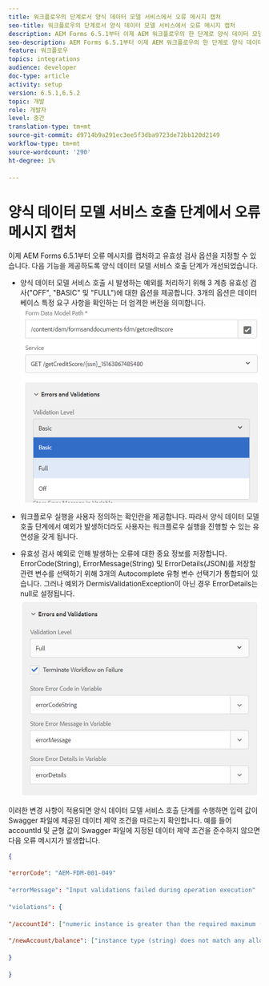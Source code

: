 ```yaml
---
title: 워크플로우의 단계로서 양식 데이터 모델 서비스에서 오류 메시지 캡처
seo-title: 워크플로우의 단계로서 양식 데이터 모델 서비스에서 오류 메시지 캡처
description: AEM Forms 6.5.1부터 이제 AEM 워크플로우의 한 단계로 양식 데이터 모델 서비스 호출을 사용하여 생성된 오류 메시지를 캡처할 수 있습니다. 워크플로우.
seo-description: AEM Forms 6.5.1부터 이제 AEM 워크플로우의 한 단계로 양식 데이터 모델 서비스 호출을 사용하여 생성된 오류 메시지를 캡처할 수 있습니다. 워크플로우.
feature: 워크플로우
topics: integrations
audience: developer
doc-type: article
activity: setup
version: 6.5.1,6.5.2
topic: 개발
role: 개발자
level: 중간
translation-type: tm+mt
source-git-commit: d9714b9a291ec3ee5f3dba9723de72bb120d2149
workflow-type: tm+mt
source-wordcount: '290'
ht-degree: 1%

---
```



# 양식 데이터 모델 서비스 호출 단계에서 오류 메시지 캡처

이제 AEM Forms 6.5.1부터 오류 메시지를 캡처하고 유효성 검사 옵션을 지정할 수 있습니다. 다음 기능을 제공하도록 양식 데이터 모델 서비스 호출 단계가 개선되었습니다.

* 양식 데이터 모델 서비스 호출 시 발생하는 예외를 처리하기 위해 3 계층 유효성 검사(&quot;OFF&quot;, &quot;BASIC&quot; 및 &quot;FULL&quot;)에 대한 옵션을 제공합니다. 3개의 옵션은 데이터베이스 특정 요구 사항을 확인하는 더 엄격한 버전을 의미합니다.
   ![유효성 검사 수준](assets/validation-level.PNG)

* 워크플로우 실행을 사용자 정의하는 확인란을 제공합니다. 따라서 양식 데이터 모델 호출 단계에서 예외가 발생하더라도 사용자는 워크플로우 실행을 진행할 수 있는 유연성을 갖게 됩니다.

* 유효성 검사 예외로 인해 발생하는 오류에 대한 중요 정보를 저장합니다. ErrorCode(String), ErrorMessage(String) 및 ErrorDetails(JSON)를 저장할 관련 변수를 선택하기 위해 3개의 Autocomplete 유형 변수 선택기가 통합되어 있습니다. 그러나 예외가 DermisValidationException이 아닌 경우 ErrorDetails는 null로 설정됩니다.
   ![오류 메시지 캡처](assets/fdm-error-details.PNG)

이러한 변경 사항이 적용되면 양식 데이터 모델 서비스 호출 단계를 수행하면 입력 값이 Swagger 파일에 제공된 데이터 제약 조건을 따르는지 확인합니다. 예를 들어 accountId 및 균형 값이 Swagger 파일에 지정된 데이터 제약 조건을 준수하지 않으면 다음 오류 메시지가 발생합니다.

```json
{

"errorCode": "AEM-FDM-001-049"

"errorMessage": "Input validations failed during operation execution"

"violations": {

"/accountId": ["numeric instance is greater than the required maximum (maximum: 20, found: 97)"],

"/newAccount/balance": ["instance type (string) does not match any allowed primitive type (allowed: [\"integer\",\"number\"])"]

}

}
```


